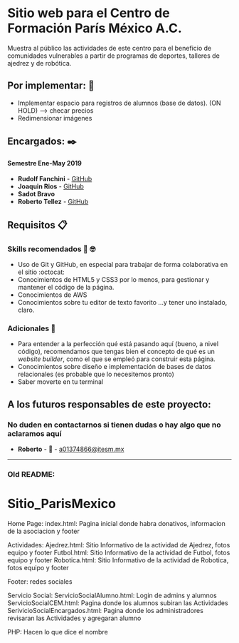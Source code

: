 # Sitio web para el Centro de Formación París México A.C.


Muestra al público las actividades de este centro para el beneficio de comunidades vulnerables a partir de programas de deportes, talleres de ajedrez y de robótica.

## Por implementar: :dart:

* Implementar espacio para registros de alumnos (base de datos). (ON HOLD) --> checar precios
* Redimensionar imágenes

## Encargados: :black_nib:

#### Semestre Ene-May 2019
* **Rudolf Fanchini** - [GitHub](https://github.com/FanchiniRudolf)
* **Joaquin Rios** - [GitHub](https://github.com/joaquinrios)
* **Sadot Bravo**
* **Roberto Tellez** - [GitHub](https://github.com/r7perezyera)

## Requisitos 📋

### Skills recomendados :muscle: :nerd_face:

* Uso de Git y GitHub, en especial para trabajar de forma colaborativa en el sitio :octocat:
* Conocimientos de HTML5 y CSS3 por lo menos, para gestionar y mantener el código de la página.
* Conocimientos de AWS
* Conocimientos sobre tu editor de texto favorito ...y tener uno instalado, claro.

### Adicionales :star2:

* Para entender a la perfección qué está pasando aquí (bueno, a nivel código), recomendamos que tengas bien el concepto de qué es un _website builder_, como el que se empleó para construir esta página.
* Conocimientos sobre diseño e implementación de bases de datos relacionales (es probable que lo necesitemos pronto)
* Saber moverte en tu terminal

## A los futuros responsables de este proyecto:
### No duden en contactarnos si tienen dudas o hay algo que no aclaramos aquí

* **Roberto** - :e-mail: - a01374866@itesm.mx


---

### Old README:

# Sitio_ParisMexico

Home Page:
  index.html: Pagina inicial donde habra donativos, informacion de la asociacion y footer

Actividades:
  Ajedrez.html: Sitio Informativo de la actividad de Ajedrez, fotos equipo y footer
  Futbol.html: Sitio Informativo de la actividad de Futbol, fotos equipo y footer
  Robotica.html: Sitio Informativo de la actividad de Robotica, fotos equipo y footer

  Footer:
    redes sociales

Servicio Social:
  ServicioSocialAlumno.html: Login de admins y alumnos
  ServicioSocialCEM.html: Pagina donde los alumnos subiran las Actividades
  SerivicioSocialEncargados.html: Pagina donde los administradores revisaran las Actividades y agregaran alumno

PHP:
  Hacen lo que dice el nombre
